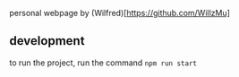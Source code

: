 personal webpage by (Wilfred)[https://github.com/WillzMu]

## development

to run the project, run the command `npm run start`
